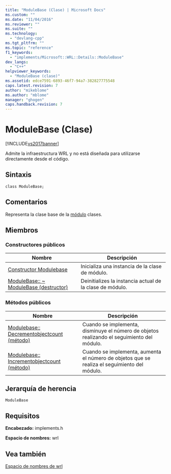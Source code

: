 ```yaml
---
title: "ModuleBase (Clase) | Microsoft Docs"
ms.custom: ""
ms.date: "11/04/2016"
ms.reviewer: ""
ms.suite: ""
ms.technology: 
  - "devlang-cpp"
ms.tgt_pltfrm: ""
ms.topic: "reference"
f1_keywords: 
  - "implements/Microsoft::WRL::Details::ModuleBase"
dev_langs: 
  - "C++"
helpviewer_keywords: 
  - "ModuleBase (clase)"
ms.assetid: edce7591-6893-46f7-94a7-382827775548
caps.latest.revision: 7
author: "mikeblome"
ms.author: "mblome"
manager: "ghogen"
caps.handback.revision: 7
---
```

# ModuleBase (Clase)
[!INCLUDE[vs2017banner](../assembler/inline/includes/vs2017banner.md)]

Admite la infraestructura WRL y no está diseñada para utilizarse directamente desde el código.  
  
## <a name="syntax"></a>Sintaxis  
  
```  
class ModuleBase;  
```  
  
## <a name="remarks"></a>Comentarios  
 Representa la clase base de la [módulo](../windows/module-class.md) clases.  
  
## <a name="members"></a>Miembros  
  
### <a name="public-constructors"></a>Constructores públicos  
  
|Nombre|Descripción|  
|----------|-----------------|  
|[Constructor Modulebase](../windows/modulebase-modulebase-constructor.md)|Inicializa una instancia de la clase de módulo.|  
|[ModuleBase:: ~ ModuleBase (destructor)](../windows/modulebase-tilde-modulebase-destructor.md)|Deinitializes la instancia actual de la clase de módulo.|  
  
### <a name="public-methods"></a>Métodos públicos  
  
|Nombre|Descripción|  
|----------|-----------------|  
|[Modulebase:: Decrementobjectcount (método)](../Topic/ModuleBase::DecrementObjectCount%20Method.md)|Cuando se implementa, disminuye el número de objetos realizando el seguimiento del módulo.|  
|[Modulebase:: Incrementobjectcount (método)](../windows/modulebase-incrementobjectcount-method.md)|Cuando se implementa, aumenta el número de objetos que se realiza el seguimiento del módulo.|  
  
## <a name="inheritance-hierarchy"></a>Jerarquía de herencia  
 `ModuleBase`  
  
## <a name="requirements"></a>Requisitos  
 **Encabezado:** implements.h  
  
 **Espacio de nombres:** wrl  
  
## <a name="see-also"></a>Vea también  
 [Espacio de nombres de wrl](../windows/microsoft-wrl-details-namespace.md)